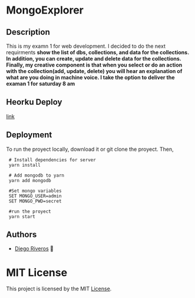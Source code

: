 # MongoExplorer

## Description

This is my examn 1 for web development. I decided to do the next requirments **show the list of dbs, collections, and data for the collections. In addition, you can create, update and delete data for the collections. Finally, my creative component is that when you select or do an action with the collection(add, update, delete) you will hear an explanation of what are you doing in machine voice. I take the option to deliver the examan 1 for saturday 8 am**

## Heorku Deploy 

[link]()

## Deployment
To run the proyect locally, download it or git clone the proyect. Then, 
```
 # Install dependencies for server
 yarn install
 
 # Add mongodb to yarn
 yarn add mongodb
 
 #Set mongo variables
 SET MONGO_USER=admin
 SET MONGO_PWD=secret
 
 #run the proyect
 yarn start
```

## Authors 

- [Diego Riveros](https://dfriveros11.github.io/DiegoRiverosWebPage/)  :man:

# MIT License 

This project is licensed by the MIT [License](https://github.com/dfriveros11/CanBeTheObjectIdentify/edit/master/LICENSE.md).
